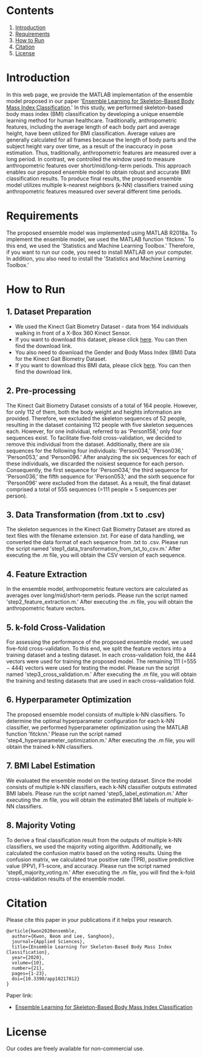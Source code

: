# Contents
1. [Introduction](#introduction)
2. [Requirements](#requirements)
3. [How to Run](#how-to-run)
4. [Citation](#citation)
5. [License](#license)

# Introduction

In this web page, we provide the MATLAB implementation of the ensemble model proposed in our paper '[Ensemble Learning for Skeleton-Based Body Mass Index Classification](https://doi.org/10.3390/app10217812).' In this study, we performed skeleton-based body mass index (BMI) classification by developing a unique ensemble learning method for human healthcare. Traditionally, anthropometric features, including the average length of each body part and average height, have been utilized for BMI classification. Average values are generally calculated for all frames because the length of body parts and the subject height vary over time, as a result of the inaccuracy in pose estimation. Thus, traditionally, anthropometric features are measured over a long period. In contrast, we controlled the window used to measure anthropometric features over short/mid/long-term periods. This approach enables our proposed ensemble model to obtain robust and accurate BMI classification results. To produce final results, the proposed ensemble model utilizes multiple k-nearest neighbors (k-NN) classifiers trained using anthropometric features measured over several different time periods.

# Requirements

The proposed ensemble model was implemented using MATLAB R2018a. To implement the ensemble model, we used the MATLAB function 'fitcknn.' To this end, we used the 'Statistics and Machine Learning Toolbox.' Therefore, if you want to run our code, you need to install MATLAB on your computer. In addition, you also need to install the 'Statistics and Machine Learning Toolbox.'

# How to Run

## 1. Dataset Preparation

* We used the Kinect Gait Biometry Dataset - data from 164 individuals walking in front of a X-Box 360 Kinect Sensor.
* If you want to download this dataset, please click [here](https://www.researchgate.net/publication/275023745_Kinect_Gait_Biometry_Dataset_-_data_from_164_individuals_walking_in_front_of_a_X-Box_360_Kinect_Sensor). You can then find the download link.
* You also need to download the Gender and Body Mass Index (BMI) Data for the Kinect Gait Biometry Dataset.
* If you want to download this BMI data, please click [here](https://www.researchgate.net/publication/308929259_Gender_and_Body_Mass_Index_BMI_Data_for_Kinect_Gait_Biometry_Dataset_-_data_from_164_individuals_walking_in_front_of_a_X-Box_360_Kinect_Sensor). You can then find the download link.

## 2. Pre-processing

The Kinect Gait Biometry Dataset consists of a total of 164 people. However, for only 112 of them, both the body weight and heights information are provided. Therefore, we excluded the skeleton sequences of 52 people, resulting in the dataset containing 112 people with five skeleton sequences each. However, for one individual, referred to as 'Person158,' only four sequences exist. To facilitate five-fold cross-validation, we decided to remove this individual from the dataset. Additionally, there are six sequences for the following four individuals: 'Person034,' 'Person036,' 'Person053,' and 'Person096.' After analyzing the six sequences for each of these individuals, we discarded the noisiest sequence for each person. Consequently, the first sequence for 'Person034,' the third sequence for 'Person036,' the fifth sequence for 'Person053,' and the sixth sequence for 'Person096' were excluded from the dataset. As a result, the final dataset comprised a total of 555 sequences (=111 people × 5 sequences per person).

## 3. Data Transformation (from .txt to .csv)

The skeleton sequences in the Kinect Gait Biometry Dataset are stored as text files with the filename extension .txt.
For ease of data handling, we converted the data format of each sequence from .txt to .csv.
Please run the script named 'step1_data_transformation_from_txt_to_csv.m.'
After executing the .m file, you will obtain the CSV version of each sequence.

## 4. Feature Extraction

In the ensemble model, anthropometric feature vectors are calculated as averages over long/mid/short-term periods.
Please run the script named 'step2_feature_extraction.m.'
After executing the .m file, you will obtain the anthropometric feature vectors.

## 5. k-fold Cross-Validation

For assessing the performance of the proposed ensemble model, we used five-fold cross-validation.
To this end, we split the feature vectors into a training dataset and a testing dataset.
In each cross-validation fold, the 444 vectors were used for training the proposed model. 
The remaining 111 (=555 − 444) vectors were used for testing the model.
Please run the script named 'step3_cross_validation.m.'
After executing the .m file, you will obtain the training and testing datasets that are used in each cross-validation fold.

## 6. Hyperparameter Optimization
The proposed ensemble model consists of multiple k-NN classifiers.
To determine the optimal hyperparameter configuration for each k-NN classifier, we performed hyperparameter optimization using the MATLAB function 'fitcknn.'
Please run the script named 'step4_hyperparameter_optimization.m.'
After executing the .m file, you will obtain the trained k-NN classifiers.

## 7. BMI Label Estimation

We evaluated the ensemble model on the testing dataset.
Since the model consists of multiple k-NN classifiers, each k-NN classifier outputs estimated BMI labels.
Please run the script named 'step5_label_estimation.m.'
After executing the .m file, you will obtain the estimated BMI labels of multiple k-NN classifiers.

## 8. Majority Voting

To derive a final classification result from the outputs of multiple k-NN classifiers, we used the majority voting algorithm.
Additionally, we calculated the confusion matrix based on the voting results.
Using the confusion matrix, we calculated true positive rate (TPR), positive predictive value (PPV), F1-score, and accuracy.
Please run the script named 'step6_majority_voting.m.'
After executing the .m file, you will find the k-fold cross-validation results of the ensemble model.

# Citation

Please cite this paper in your publications if it helps your research.

```  
@article{kwon2020ensemble,
  author={Kwon, Beom and Lee, Sanghoon},
  journal={Applied Sciences},
  title={Ensemble Learning for Skeleton-Based Body Mass Index Classification},  
  year={2020},
  volume={10},
  number={21},
  pages={1-23},  
  doi={10.3390/app10217812}
}
```

Paper link:
* [Ensemble Learning for Skeleton-Based Body Mass Index Classification](https://doi.org/10.3390/app10217812)

# License

Our codes are freely available for non-commercial use.
